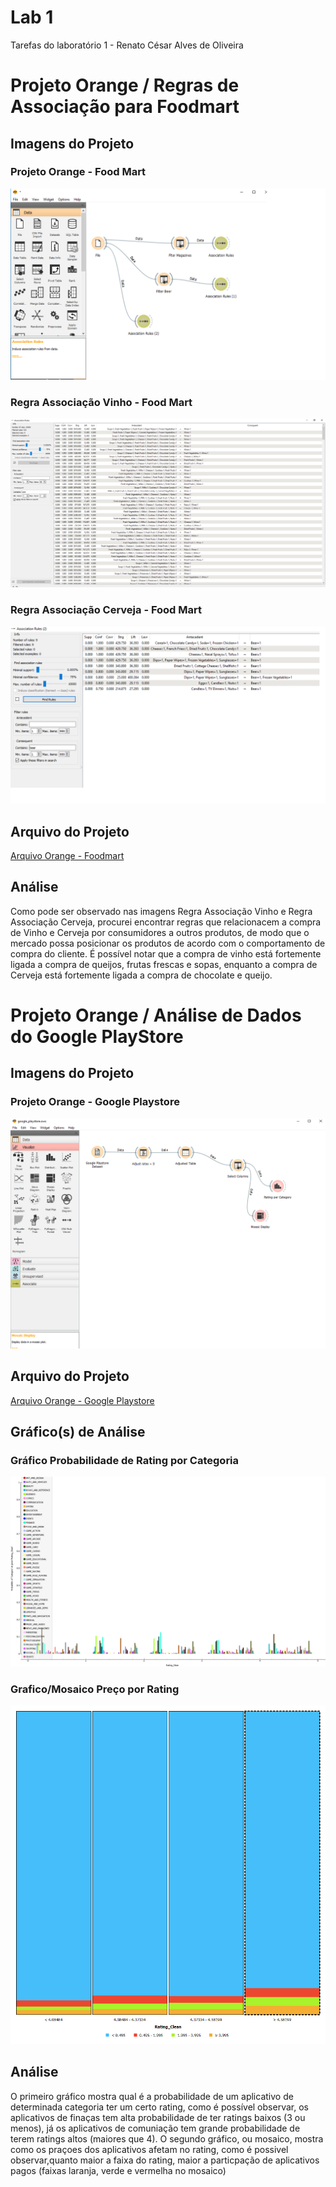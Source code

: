# Lab 1
Tarefas do laboratório 1 - Renato César Alves de Oliveira

# Projeto Orange / Regras de Associação para Foodmart

## Imagens do Projeto

### Projeto Orange - Food Mart

![Projeto Orange - Food Mart](images/food_mart.png)

### Regra Associação Vinho - Food Mart

![Regra Associação Vinho - Food Mart](images/food_mart_wine.png)

### Regra Associação Cerveja - Food Mart

![Regra Associação Cerveja - Food Mart](images/food_mart_beer.png)

## Arquivo do Projeto
[Arquivo Orange - Foodmart](https://github.com/renato2808/inf331/blob/master/lab1/orange/food_mart.ows)

## Análise

Como pode ser observado nas imagens Regra Associação Vinho e Regra Associação Cerveja, procurei encontrar regras que relacionacem a compra de Vinho e Cerveja por consumidores a outros produtos, de modo que o mercado possa posicionar os produtos de acordo com o comportamento de compra do cliente. É possível notar que a compra de vinho está fortemente ligada a compra de queijos, frutas frescas e sopas, enquanto a compra de Cerveja está fortemente ligada a compra de chocolate e queijo.

# Projeto Orange / Análise de Dados do Google PlayStore

## Imagens do Projeto

### Projeto Orange - Google Playstore

![Projeto Orange - Google Playstore](images/google_playstore.png)

## Arquivo do Projeto
[Arquivo Orange - Google Playstore](https://github.com/renato2808/inf331/blob/master/lab1/orange/google_playstore.ows)

## Gráfico(s) de Análise

### Gráfico Probabilidade de Rating por Categoria

![Grafico Playstore 1](images/google_playstore_chart_1.png)

### Grafico/Mosaico Preço por Rating

![Grafico Playstore 2](images/google_playstore_chart_2.png)

## Análise

O primeiro gráfico mostra qual é a probabilidade de um aplicativo de determinada categoria ter um certo rating, como é possível observar, os aplicativos de finaças tem alta probabilidade de ter ratings baixos (3 ou menos), já os aplicativos de comuniação tem grande probabilidade de terem ratings altos (maiores que 4). O segundo gráfico, ou mosaico, mostra como os praçoes dos aplicativos afetam no rating, como é possivel observar,quanto maior a faixa do rating, maior a particpação de aplicativos pagos (faixas laranja, verde e vermelha no mosaico)
